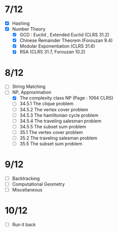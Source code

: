 # 7/12
- [x] Hashing
- [x] Number Theory
	- [x] GCD : Euclid , Extended Euclid (CLRS 31.2)
	- [x] Chinese Remainder Theorem (Forouzan 9.4)
	- [x] Modular Exponentiation (CLRS 31.6)
	- [x] RSA (CLRS 31.7, Forouzan 10.2)

# 8/12
- [ ] String Matching
- [ ] NP, Approximation
	- [x] The complexity class NP (Page : 1064 CLRS)
	- [ ] 34.5.1 The clique problem
	- [ ] 34.5.2 The vertex cover problem
	- [ ] 34.5.3 The hamiltonian cycle problem
	- [ ] 34.5.4 The traveling salesman problem
	- [ ] 34.5.5 The subset sum problem
	- [ ] 35.1 The vertex cover problem
	- [ ] 35.2 The traveling salesman problem
	- [ ] 35.5 The subset sum problem

# 9/12
- [ ] Backtracking
- [ ] Computational Geometry
- [ ] Miscellaneous
# 10/12
- [ ] Run it back
